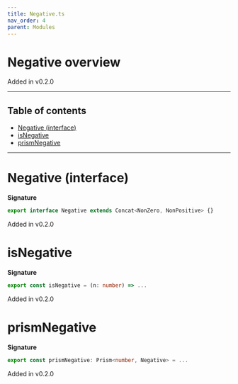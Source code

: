 ```yaml
---
title: Negative.ts
nav_order: 4
parent: Modules
---
```


# Negative overview

Added in v0.2.0

---

<h2 class="text-delta">Table of contents</h2>

- [Negative (interface)](#negative-interface)
- [isNegative](#isnegative)
- [prismNegative](#prismnegative)

---

# Negative (interface)

**Signature**

```ts
export interface Negative extends Concat<NonZero, NonPositive> {}
```

Added in v0.2.0

# isNegative

**Signature**

```ts
export const isNegative = (n: number) => ...
```

Added in v0.2.0

# prismNegative

**Signature**

```ts
export const prismNegative: Prism<number, Negative> = ...
```

Added in v0.2.0
